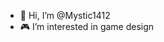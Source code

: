 - 👋 Hi, I’m @Mystic1412
- 🎮 I’m interested in game design


<!---
Mystic1412/Mystic1412 is a ✨ special ✨ repository because its `README.md` (this file) appears on your GitHub profile.
You can click the Preview link to take a look at your changes.
--->
